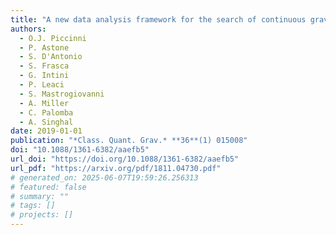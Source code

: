 ```yaml
---
title: "A new data analysis framework for the search of continuous gravitational wave signals"
authors:
  - O.J. Piccinni
  - P. Astone
  - S. D'Antonio
  - S. Frasca
  - G. Intini
  - P. Leaci
  - S. Mastrogiovanni
  - A. Miller
  - C. Palomba
  - A. Singhal
date: 2019-01-01
publication: "*Class. Quant. Grav.* **36**(1) 015008"
doi: "10.1088/1361-6382/aaefb5"
url_doi: "https://doi.org/10.1088/1361-6382/aaefb5"
url_pdf: "https://arxiv.org/pdf/1811.04730.pdf"
# generated_on: 2025-06-07T19:59:26.256313
# featured: false
# summary: ""
# tags: []
# projects: []
---
```

